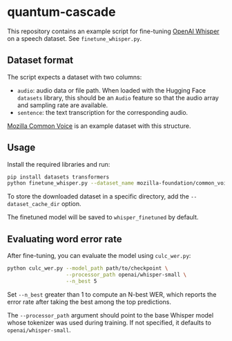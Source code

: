 # quantum-cascade

This repository contains an example script for fine-tuning [OpenAI Whisper](https://github.com/openai/whisper) on a speech dataset. See `finetune_whisper.py`.

## Dataset format

The script expects a dataset with two columns:

- `audio`: audio data or file path. When loaded with the Hugging Face `datasets` library, this should be an `Audio` feature so that the audio array and sampling rate are available.
- `sentence`: the text transcription for the corresponding audio.

[Mozilla Common Voice](https://huggingface.co/datasets/mozilla-foundation/common_voice_11_0) is an example dataset with this structure.

## Usage

Install the required libraries and run:

```bash
pip install datasets transformers
python finetune_whisper.py --dataset_name mozilla-foundation/common_voice_11_0 --language en
```

To store the downloaded dataset in a specific directory, add the `--dataset_cache_dir` option.

The finetuned model will be saved to `whisper_finetuned` by default.

## Evaluating word error rate

After fine-tuning, you can evaluate the model using `culc_wer.py`:

```bash
python culc_wer.py --model_path path/to/checkpoint \
                   --processor_path openai/whisper-small \
                   --n_best 5
```

Set `--n_best` greater than 1 to compute an N-best WER, which reports the error
rate after taking the best among the top predictions.

The `--processor_path` argument should point to the base Whisper model
whose tokenizer was used during training. If not specified, it defaults
to `openai/whisper-small`.
